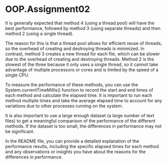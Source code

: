 # OOP.Assignment02
It is generally expected that method 4 (using a thread pool) will have the best performance, followed by method 3 (using separate threads) and then method 2 (using a single thread).

The reason for this is that a thread pool allows for efficient reuse of threads, so the overhead of creating and destroying threads is minimized. In contrast, method 3 creates a new thread for each file, which can be slower due to the overhead of creating and destroying threads. Method 2 is the slowest of the three because it only uses a single thread, so it cannot take advantage of multiple processors or cores and is limited by the speed of a single CPU.

To measure the performance of these methods, you can use the System.currentTimeMillis() function to record the start and end times of each method and calculate the elapsed time. It is important to run each method multiple times and take the average elapsed time to account for any variations due to other processes running on the system.

It is also important to use a large enough dataset (a large number of text files) to get a meaningful comparison of the performance of the different methods. If the dataset is too small, the differences in performance may not be significant.

In the README file, you can provide a detailed explanation of the performance results, including the specific elapsed times for each method and any observations or insights you have about the reasons for the differences in performance.
